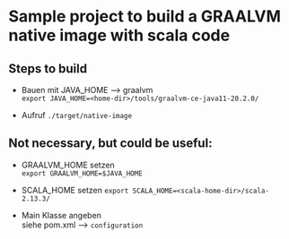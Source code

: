 # Sample project to build a GRAALVM native image with scala code

## Steps to build

* Bauen mit JAVA_HOME --> graalvm  
`export JAVA_HOME=<home-dir>/tools/graalvm-ce-java11-20.2.0/`

* Aufruf
`./target/native-image`

## Not necessary, but could be useful:

* GRAALVM_HOME setzen  
`export GRAALVM_HOME=$JAVA_HOME`

* SCALA_HOME setzen
`export SCALA_HOME=<scala-home-dir>/scala-2.13.3/`

* Main Klasse angeben  
siehe pom.xml --> `configuration` 
